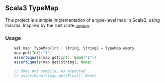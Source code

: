 ## Scala3 TypeMap

This project is a simple implementation of a type-level map in Scala3, using macros. Inspired by the rust crate [`anymap`](https://docs.rs/anymap/latest/anymap/).

### Usage

```scala
    val map: TypeMap[Int | String, String] = TypeMap.empty
    map.put[Int]("1")
    assertEquals(map.get[Int], Some("1"))
    assertEquals(map.get[String], None)
    
    // does not compile, as expected
    // assertEquals(map.get[Float], None)
```
